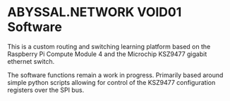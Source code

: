 # ABYSSAL.NETWORK VOID01 Software
This is a custom routing and switching learning platform based on the Raspberry Pi Compute Module 4 and the Microchip KSZ9477 gigabit ethernet switch.

The software functions remain a work in progress. Primarily based around simple python scripts allowing for control of the KSZ9477 configuration registers over the SPI bus.
